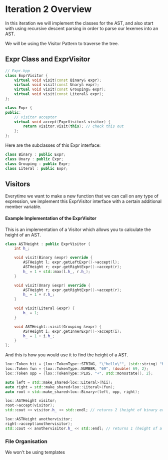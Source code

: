 # Iteration 2 Overview
In this iteration we will implement the classes for the AST, and also start with using recursive descent parsing in order to parse our lexemes into an AST.

We will be using the Visitor Pattern to traverse the tree.

## Expr Class and ExprVisitor
```cpp
// Expr.hpp
class ExprVisitor {
    virtual void visit(const Binary& expr);
    virtual void visit(const Unary& expr);
    virtual void visit(const Grouping& expr);
    virtual void visit(const Literal& expr);
};

class Expr {
public:
    // visitor acceptor
    virtual void accept(ExprVisitor& visitor) {
        return visitor.visit(this); // check this out
    };
};
```

Here are the subclasses of this Expr interface:
```cpp
class Binary : public Expr;
class Unary : public Expr;
class Grouping : public Expr;
class Literal : public Expr;
```

## Visitors
Everytime we want to make a new function that we can call on any type of expression, we implement this ExprVisitor interface with a certain additional member variable.

#### Example Implementation of the ExprVisitor
This is an implementation of a Visitor which allows you to calculate the height of an AST.
```cpp
class ASTHeight : public ExprVisitor {
    int h_;

    void visit(Binary &expr) override {
        ASTHeight l; expr.getLeftExpr()->accept(l);
        ASTHeight r; expr.getRightExpr()->accept(r);
        h_ = 1 + std::max(l.h_, r.h_);
    }

    void visit(Unary &expr) override {
        ASTHeight r; expr.getRightExpr()->accept(r);
        h_ = 1 + r.h_;
    }

    void visit(Literal &expr) {
        h_ = 1;
    }

    void ASTHeight::visit(Grouping &expr) {
        ASTHeight i; expr.getInnerExpr()->accept(i);
        h_ = 1 + i.h_;
    }
};
```

And this is how you would use it to find the height of a AST.
```cpp
lox::Token hii = {lox::TokenType::STRING, "\"hello\"", (std::string) "hello", 2};
lox::Token fun = {lox::TokenType::NUMBER, "69", (double) 69, 2};
lox::Token opp = {lox::TokenType::PLUS, "+", std::monostate(), 2};

auto left = std::make_shared<lox::Literal>(hii);
auto right = std::make_shared<lox::Literal>(fun);
auto root = std::make_shared<lox::Binary>(left, opp, right);

lox::ASTHeight visitor;
root->accept(visitor);
std::cout << visitor.h_ << std::endl; // returns 2 (height of binary expression)

lox::ASTHeight anothervisitor;
right->accept(anothervisitor);
std::cout << anothervisitor.h_ << std::endl; // returns 1 (height of a single literal)
```

### File Organisation
We won't be using templates
